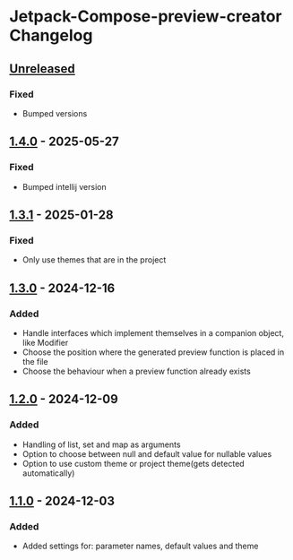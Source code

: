 <!-- Keep a Changelog guide -> https://keepachangelog.com -->

# Jetpack-Compose-preview-creator Changelog

## [Unreleased]

### Fixed

- Bumped versions

## [1.4.0] - 2025-05-27

### Fixed

- Bumped intellij version

## [1.3.1] - 2025-01-28

### Fixed

- Only use themes that are in the project

## [1.3.0] - 2024-12-16

### Added

- Handle interfaces which implement themselves in a companion object, like Modifier
- Choose the position where the generated preview function is placed in the file
- Choose the behaviour when a preview function already exists

## [1.2.0] - 2024-12-09

### Added

- Handling of list, set and map as arguments
- Option to choose between null and default value for nullable values
- Option to use custom theme or project theme(gets detected automatically)

## [1.1.0] - 2024-12-03

### Added

- Added settings for: parameter names, default values and theme

[Unreleased]: https://github.com/EarlOfEgo/Jetpack-Compose-preview-creator/compare/v1.4.0...HEAD
[1.4.0]: https://github.com/EarlOfEgo/Jetpack-Compose-preview-creator/compare/v1.3.1...v1.4.0
[1.3.1]: https://github.com/EarlOfEgo/Jetpack-Compose-preview-creator/compare/v1.3.0...v1.3.1
[1.3.0]: https://github.com/EarlOfEgo/Jetpack-Compose-preview-creator/compare/v1.2.0...v1.3.0
[1.2.0]: https://github.com/EarlOfEgo/Jetpack-Compose-preview-creator/compare/v1.1.0...v1.2.0
[1.1.0]: https://github.com/EarlOfEgo/Jetpack-Compose-preview-creator/commits/v1.1.0
